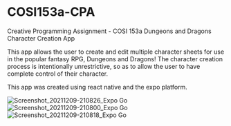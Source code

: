 # COSI153a-CPA
Creative Programming Assignment - COSI 153a
Dungeons and Dragons Character Creation App

This app allows the user to create and edit multiple character sheets for use in the popular fantasy RPG, Dungeons and Dragons!
The character creation process is intentionally unrestrictive, so as to allow the user to have complete control of their character.

This app was created using react native and the expo platform.

![Screenshot_20211209-210826_Expo Go](https://user-images.githubusercontent.com/79414216/145505708-db45b5a2-94f8-4993-8694-31c135ad9ff1.jpg)
![Screenshot_20211209-210800_Expo Go](https://user-images.githubusercontent.com/79414216/145505703-ddba092b-9081-4b66-887d-daeb999a0b89.jpg)
![Screenshot_20211209-210818_Expo Go](https://user-images.githubusercontent.com/79414216/145505706-431b5841-2754-4ee5-8a12-fee0a0b5e3b4.jpg)


